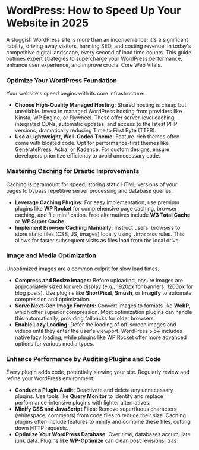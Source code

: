# WordPress: How to Speed Up Your Website in 2025

A sluggish WordPress site is more than an inconvenience; it's a significant liability, driving away visitors, harming SEO, and costing revenue. In today's competitive digital landscape, every second of load time counts. This guide outlines expert strategies to supercharge your WordPress performance, enhance user experience, and improve crucial Core Web Vitals.

### Optimize Your WordPress Foundation

Your website's speed begins with its core infrastructure:

*   **Choose High-Quality Managed Hosting:** Shared hosting is cheap but unreliable. Invest in managed WordPress hosting from providers like Kinsta, WP Engine, or Flywheel. These offer server-level caching, integrated CDNs, automatic updates, and access to the latest PHP versions, dramatically reducing Time to First Byte (TTFB).
*   **Use a Lightweight, Well-Coded Theme:** Feature-rich themes often come with bloated code. Opt for performance-first themes like GeneratePress, Astra, or Kadence. For custom designs, ensure developers prioritize efficiency to avoid unnecessary code.

### Mastering Caching for Drastic Improvements

Caching is paramount for speed, storing static HTML versions of your pages to bypass repetitive server processing and database queries.

*   **Leverage Caching Plugins:** For easy implementation, use premium plugins like **WP Rocket** for comprehensive page caching, browser caching, and file minification. Free alternatives include **W3 Total Cache** or **WP Super Cache**.
*   **Implement Browser Caching Manually:** Instruct users' browsers to store static files (CSS, JS, images) locally using `.htaccess` rules. This allows for faster subsequent visits as files load from the local drive.

### Image and Media Optimization

Unoptimized images are a common culprit for slow load times.

*   **Compress and Resize Images:** Before uploading, ensure images are appropriately sized for web display (e.g., 1920px for banners, 1200px for blog posts). Use plugins like **ShortPixel**, **Smush**, or **Imagify** to automate compression and optimization.
*   **Serve Next-Gen Image Formats:** Convert images to formats like **WebP**, which offer superior compression. Most optimization plugins can handle this automatically, providing fallbacks for older browsers.
*   **Enable Lazy Loading:** Defer the loading of off-screen images and videos until they enter the user's viewport. WordPress 5.5+ includes native lazy loading, while plugins like WP Rocket offer more advanced options for various media types.

### Enhance Performance by Auditing Plugins and Code

Every plugin adds code, potentially slowing your site. Regularly review and refine your WordPress environment:

*   **Conduct a Plugin Audit:** Deactivate and delete any unnecessary plugins. Use tools like **Query Monitor** to identify and replace performance-intensive plugins with lighter alternatives.
*   **Minify CSS and JavaScript Files:** Remove superfluous characters (whitespace, comments) from code files to reduce their size. Caching plugins often include features to minify and combine these files, cutting down HTTP requests.
*   **Optimize Your WordPress Database:** Over time, databases accumulate junk data. Plugins like **WP-Optimize** can clean post revisions, tras